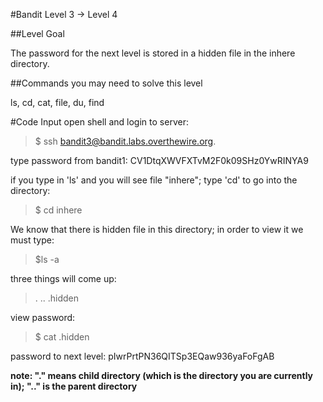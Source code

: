 #Bandit Level 3 → Level 4

##Level Goal

The password for the next level is stored in a hidden file in the inhere directory.

##Commands you may need to solve this level

ls, cd, cat, file, du, find

#Code Input
open shell and login to server:
>$ ssh bandit3@bandit.labs.overthewire.org.

type password from bandit1: CV1DtqXWVFXTvM2F0k09SHz0YwRINYA9

if you type in 'ls' and you will see file "inhere"; type 'cd' to go into the directory:
>$ cd inhere

We know that there is hidden file in this directory; in order to view it we must type:
>$ls -a

three things will come up:
>.  ..  .hidden

view password:
>$ cat .hidden

password to next level: pIwrPrtPN36QITSp3EQaw936yaFoFgAB

**note: "." means child directory (which is the directory you are currently in); ".." is the parent directory**
